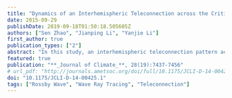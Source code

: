 ```yaml
---
title: "Dynamics of an Interhemispheric Teleconnection across the Critical Latitude through a Southerly Duct during Boreal Winter"
date: 2015-09-29
publishDate: 2019-09-18T01:50:18.505605Z
authors: ["Sen Zhao", "Jianping Li", "Yanjie Li"]
first_author: true
publication_types: ["2"]
abstract: "In this study, an interhemispheric teleconnection pattern across the critical latitude from southern Africa through South Asia to the North Pacific was revealed in boreal winter monthly averaged 250-hPa streamfunction fields obtained from both the 40-yr ECMWF Re-Analysis (ERA-40) and the NCEP–NCAR reanalysis data from 1957/58 to 2001/02. Classical Rossby wave theory for zonally varying flow in which the effects of the basic-state meridional wind are ignored predicts that stationary Rossby waves cannot propagate across easterlies. To elucidate the underlying mechanisms responsible for this interhemispheric teleconnection, the theoretical basis for stationary wave propagation across the critical latitude is considered, taking into account meridional ambient flow. The theoretical results suggest that the southerly flow over East Africa, the western Indian Ocean, and South Asia creates a path for the northward propagation of stationary waves across the critical latitude. Stationary wavenumber and group velocity analysis, ray tracing, and simple model experiments applied to nearly realistic boreal winter mean flows confirm that disturbances excited in southern Africa and the western Indian Ocean can propagate across the critical latitude to South Asia through the southerly duct and then continue downstream along the North African–Asian subtropical jet."
featured: true
publication: "**_Journal of Climate_**, 28(19):7437-7456"
# url_pdf: "http://journals.ametsoc.org/doi/full/10.1175/JCLI-D-14-00425.1"
doi: "10.1175/JCLI-D-14-00425.1"
tags: ["Rossby Wave", "Wave Ray Tracing", "Teleconnection"]
---
```



